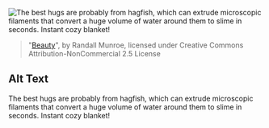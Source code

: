 ![The best hugs are probably from hagfish, which can extrude microscopic filaments that convert a huge volume of water around them to slime in seconds. Instant cozy blanket!](https://imgs.xkcd.com/comics/beauty.png)
> "[Beauty](https://xkcd.com/877/)", by Randall Munroe, licensed under Creative Commons Attribution-NonCommercial 2.5 License

## Alt Text
The best hugs are probably from hagfish, which can extrude microscopic filaments that convert a huge volume of water around them to slime in seconds. Instant cozy blanket!
